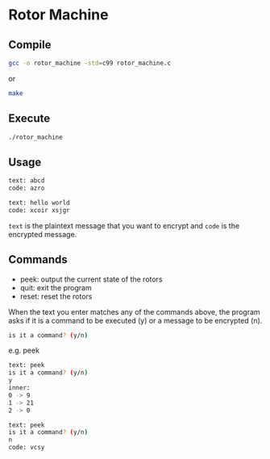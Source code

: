 # Rotor Machine

## Compile

```bash
gcc -o rotor_machine -std=c99 rotor_machine.c
```

or

```bash
make
```

## Execute

```bash
./rotor_machine
```

## Usage

```bash
text: abcd
code: azro
```

```bash
text: hello world
code: xcoir xsjgr
```

`text` is the plaintext message that you want to encrypt and `code` is the encrypted message.

## Commands

- peek: output the current state of the rotors
- quit: exit the program
- reset: reset the rotors

When the text you enter matches any of the commands above, the program asks if it is a command to be executed (y) or a message to be encrypted (n).

```bash
is it a command? (y/n)
```

e.g. peek

```bash
text: peek
is it a command? (y/n)
y
inner:
0 -> 9
1 -> 21
2 -> 0
```

```bash
text: peek
is it a command? (y/n)
n
code: vcsy
```

